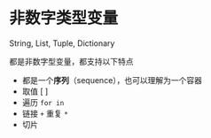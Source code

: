 # 非数字类型变量

String, List, Tuple, Dictionary

都是非数字型变量，都支持以下特点

- 都是一个**序列**（sequence），也可以理解为一个容器
- 取值 [ ]
- 遍历 `for in`
- 链接 `+` 重复 `*`
- 切片

 